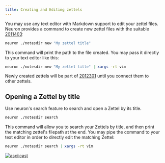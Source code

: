```yaml
---
title: Creating and Editing zettels
---
```


You may use any text editor with Markdown support to edit your zettel files. Neuron provides a command to create new zettel files with the suitable [2011403](zcf://zettel-id):

```bash
neuron ./notesdir new "My zettel title"
```

This command will print the path to the file created. You may pass it directly to your text editor like this:


```bash
neuron ./notesdir new "My zettel title" | xargs -rt vim
```

Newly created zettels will be part of [2012301](zcf://dangling) until you connect them to other zettels.

## Opening a Zettel by title

Use neuron's search feature to search and open a Zettel by its title. 

```bash
neuron ./notesdir search
```

This command will allow you to search your Zettels by title, and then print the matching zettel's filepath at the end. You may pipe the command to your text editor in order to directly edit the matching Zettel:

```bash
neuron ./notesdir search | xargs -rt vim
```

[![asciicast](https://asciinema.org/a/313358.png)](https://asciinema.org/a/313358)
